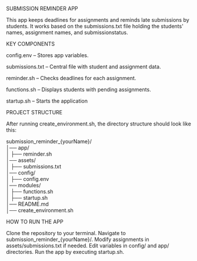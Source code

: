 SUBMISSION REMINDER APP

This app keeps deadlines for assignments and reminds late submissions by students. It works based on the submissions.txt file holding the students' names, assignment names, and submissionstatus.

KEY COMPONENTS

config.env – Stores app variables.

submissions.txt – Central file with student and assignment data.

reminder.sh – Checks deadlines for each assignment.

functions.sh – Displays students with pending assignments.

startup.sh – Starts the application

PROJECT STRUCTURE

After running create_environment.sh, the directory structure should look like this:

submission_reminder_{yourName}/  
│── app/  
│   ├── reminder.sh  
│── assets/  
│   ├── submissions.txt  
│── config/  
│   ├── config.env  
│── modules/  
│   ├── functions.sh  
│   ├── startup.sh  
│── README.md  
│── create_environment.sh  

HOW TO RUN THE APP

Clone the repository to your terminal.
Navigate to submission_reminder_{yourName}/.
Modify assignments in assets/submissions.txt if needed.
Edit variables in config/ and app/ directories.
Run the app by executing startup.sh.

